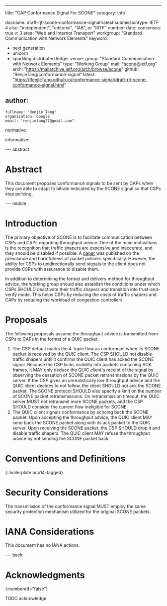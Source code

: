 ---
title: "CAP Conformance Signal For SCONE"
category: info

docname: draft-rjt-scone-conformance-signal-latest
submissiontype: IETF  # also: "independent", "editorial", "IAB", or "IRTF"
number:
date:
consensus: true
v: 3
area: "Web and Internet Transport"
workgroup: "Standard Communication with Network Elements"
keyword:
 - next generation
 - unicorn
 - sparkling distributed ledger
venue:
  group: "Standard Communication with Network Elements"
  type: "Working Group"
  mail: "scone@ietf.org"
  arch: "https://mailarchive.ietf.org/arch/browse/scone"
  github: "RenjieTang/conformance-signal"
  latest: "https://RenjieTang.github.io/conformance-signal/draft-rjt-scone-conformance-signal.html"

author:
 -
    fullname: "Renjie Tang"
    organization: Google
    email: "renjietang27@gmail.com"

normative:

informative:


--- abstract

# Abstract

This document proposes conformance signals to be sent by CAPs when they are able to adapt to bitrate indicated by the SCONE signal so that CSPs stop policing.


--- middle

# Introduction

The primary objective of SCONE is to facilitate communication between CSPs and CAPs regarding throughput advice. One of the main motivations is the recognition that traffic shapers are expensive and inaccurate, and they should be disabled if possible. A [paper](https://static.googleusercontent.com/media/research.google.com/en//pubs/archive/45411.pdf) was pubished on the prevalance and harmfulness of packet policers specifically. However, the ability for CSPs to unidirectionally send signals to the client does not provide CSPs with assurance to disable them.

In addition to determining the format and delivery method for throughput advice, the working group should also establish the conditions under which CSPs SHOULD deactivate their traffic shapers and transition into trust-and-verify mode. This helps CSPs by reducing the costs of traffic shapers and CAPs by reducing the workload of congestion controllers.

# Proposals

The following proposals assume the throughput advice is transmitted from CSPs to CAPs in the format of a QUIC packet.

1. The CSP default marks the 4-tuple flow as conformant when its SCONE packet is received by the QUIC client. The CSP SHOULD not disable traffic shapers until it confirms the QUIC client has acked the SCONE signal. Because the CSP lacks visibility into packets containing ACK frames, it MAY only deduce the QUIC client's receipt of the signal by observing the cessation of SCONE packet retransmissions by the QUIC server. If the CSP gives an unrealistically low throughput advice and the QUIC client decides to not follow, the client SHOULD not ack the SCONE packet. The SCONE protocol SHOULD also specify a limit on the number of SCONE packet retransmissions. On retransmission timeout, the QUIC server MUST not retransmit more SCONE packets, and the CSP SHOULD consider the current flow ineligible for SCONE.
2. The QUIC client signals conformance by echoing back the SCONE packet. Upon accepting the throughput advice, the QUIC client MAY send back the SCONE packet along with its ack packet to the QUIC server. Upon receiving the SCONE packet, the CSP SHOULD drop it and disable traffic shapers. The QUIC client MAY refuse the throughput advice by not sending the SCONE packet back.


# Conventions and Definitions

{::boilerplate bcp14-tagged}


# Security Considerations

The transmission of the conformance signal MUST employ the same security protection mechanism utilized for the original SCONE packets.


# IANA Considerations

This document has no IANA actions.


--- back

# Acknowledgments
{:numbered="false"}

TODO acknowledge.
